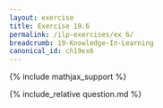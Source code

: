 ```yaml
---
layout: exercise
title: Exercise 19.6
permalink: /ilp-exercises/ex_6/
breadcrumb: 19-Knowledge-In-Learning
canonical_id: ch19ex6
---
```


{% include mathjax_support %}
<div id="hiddden">{% include_relative question.md %}</div>